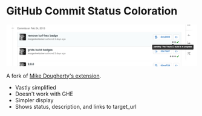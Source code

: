 GitHub Commit Status Coloration
========

![](screenshot.png)

A fork of [Mike Dougherty's extension](https://github.com/mikedougherty/chrome-commit-status).

* Vastly simplified
* Doesn't work with GHE
* Simpler display
* Shows status, description, and links to target_url
